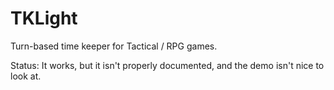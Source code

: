 # TKLight
Turn-based time keeper for Tactical / RPG games.

Status:  It works, but it isn't properly documented, and the demo isn't nice to look at.
